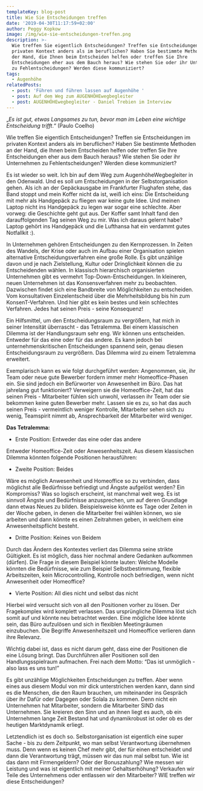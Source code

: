 ```yaml
---
templateKey: blog-post
title: Wie Sie Entscheidungen treffen
date: '2019-04-30T11:17:59+02:00'
author: Peggy Kopkow
image: /img/wie-sie-entscheidungen-treffen.png
description: >-
  Wie treffen Sie eigentlich Entscheidungen? Treffen sie Entscheidungen im
  privaten Kontext anders als im beruflichen? Haben Sie bestimmte Methoden an
  der Hand, die Ihnen beim Entscheiden helfen oder treffen Sie Ihre
  Entscheidungen eher aus dem Bauch heraus? Wie stehen Sie oder ihr Unternehmen
  zu Fehlentscheidungen? Werden diese kommuniziert? 
tags:
  - Augenhöhe
relatedPosts:
  - post: 'Führen und führen lassen auf Augenhöhe '
  - post: Auf dem Weg zum AUGENHÖHEwegbegleiter
  - post: AUGENHÖHEwegbegleiter - Daniel Trebien im Interview
---
```

 „_Es ist gut, etwas Langsames zu tun, bevor man im Leben eine wichtige Entscheidung trifft_.“ (Paulo Coelho)

Wie treffen Sie eigentlich Entscheidungen? Treffen sie Entscheidungen im privaten Kontext anders als im beruflichen? Haben Sie bestimmte Methoden an der Hand, die Ihnen beim Entscheiden helfen oder treffen Sie Ihre Entscheidungen eher aus dem Bauch heraus? Wie stehen Sie oder ihr Unternehmen zu Fehlentscheidungen? Werden diese kommuniziert? 

Es ist wieder so weit. Ich bin auf dem Weg zum AugenhöheWegbegleiter in den Odenwald. Und es soll um Entscheidungen in der Selbstorganisation gehen. Als ich an der Gepäckausgabe im Frankfurter Flughafen stehe, das Band stoppt und mein Koffer nicht da ist, weiß ich eins: Die Entscheidung mit mehr als Handgepäck zu fliegen war keine gute Idee. Und meinen Laptop nicht ins Handgepäck zu legen war sogar eine schlechte. Aber vorweg: die Geschichte geht gut aus. Der Koffer samt Inhalt fand den darauffolgenden Tag seinen Weg zu mir. Was ich daraus gelernt habe? Laptop gehört ins Handgepäck und die Lufthansa hat ein verdammt gutes Notfallkit :).

In Unternehmen gehören Entscheidungen zu den Kernprozessen. In Zeiten des Wandels, der Krise oder auch im Aufbau einer Organisation spielen alternative Entscheidungsverfahren eine große Rolle. Es gibt unzählige davon und je nach Zielstellung, Kultur oder Dringlichkeit können die zu Entscheidenden wählen. In klassisch hierarchisch organisierten Unternehmen gibt es vermehrt Top-Down-Entscheidungen. In kleineren, neuen Unternehmen ist das Konsensverfahren mehr zu beobachten. Dazwischen findet sich eine Bandbreite von Möglichkeiten zu entscheiden. Vom konsultativen Einzelentscheid über die Mehrheitsbildung bis hin zum KonsenT-Verfahren. Und hier gibt es kein bestes und kein schlechtes Verfahren. Jedes hat seinen Preis - seine Konsequenz! 

Ein Hilfsmittel, um den Entscheidungsraum zu vergrößern, hat mich in seiner Intensität überrascht - das Tetralemma. Bei einem klassischen Dilemma ist der Handlungsraum sehr eng. Wir können uns entscheiden. Entweder für das eine oder für das andere. Es kann jedoch bei unternehmenskritischen Entscheidungen spannend sein, genau diesen Entscheidungsraum zu vergrößern. Das Dilemma wird zu einem Tetralemma erweitert. 

Exemplarisch kann es wie folgt durchgeführt werden: Angenommen, sie, ihr Team oder neue gute Bewerber fordern immer mehr Homeoffice-Phasen ein. Sie sind jedoch ein Befürworter von Anwesenheit im Büro. Das hat jahrelang gut funktioniert? Verweigern sie die Homeoffice-Zeit, hat das seinen Preis - Mitarbeiter fühlen sich unwohl, verlassen ihr Team oder sie bekommen keine guten Bewerber mehr.  Lassen sie es zu, so hat das auch seinen Preis - vermeintlich weniger Kontrolle, Mitarbeiter sehen sich zu wenig, Teamspirit nimmt ab, Ansprechbarkeit der Mitarbeiter wird weniger. 

**Das Tetralemma:**

* Erste Position: Entweder das eine oder das andere

Entweder Homeoffice-Zeit oder Anwesenheitszeit.
Aus diesem klassischen Dilemma könnten folgende Positionen herausführen:

* Zweite Position: Beides

Wäre es möglich Anwesenheit und Homeoffice so zu verbinden, dass möglichst alle Bedürfnisse befriedigt und Ängste aufgelöst werden? Ein Kompromiss? Was so logisch erscheint, ist manchmal weit weg. Es ist sinnvoll Ängste und Bedürfnisse anzusprechen, um auf deren Grundlage dann etwas Neues zu bilden. Beispielsweise könnte es Tage oder Zeiten in der Woche geben, in denen die Mitarbeiter frei wählen können, wo sie arbeiten und dann könnte es einen Zeitrahmen geben, in welchem eine Anwesenheitspflicht besteht.

* Dritte Position: Keines von Beidem

Durch das Ändern des Kontextes verliert das Dilemma seine strikte Gültigkeit. Es ist möglich, dass hier nochmal andere Gedanken aufkommen (dürfen). Die Frage in diesem Beispiel könnte lauten: Welche Modelle könnten die Bedürfnisse, wie zum Beispiel Selbstbestimmung, flexible Arbeitszeiten, kein Microcontrolling, Kontrolle noch befriedigen, wenn nicht Anwesenheit oder Homeoffice? 

* Vierte Position: All dies nicht und selbst das nicht

Hierbei wird versucht sich von all den Positionen vorher zu lösen. Der Fragekomplex wird komplett verlassen. Das ursprüngliche Dilemma löst sich somit auf und könnte neu betrachtet werden. Eine mögliche Idee könnte sein, das Büro aufzulösen und sich in flexiblen Meetingräumen einzubuchen. Die Begriffe Anwesenheitszeit und Homeoffice verlieren dann ihre Relevanz.

Wichtig dabei ist, dass es nicht darum geht, dass eine der Positionen die eine Lösung bringt. Das Durchführen aller Positionen soll den Handlungsspielraum aufmachen. Frei nach dem Motto: “Das ist unmöglich - also lass es uns tun!”

Es gibt unzählige Möglichkeiten Entscheidungen zu treffen. Aber wenn eines aus diesem Modul von mir dick unterstrichen werden kann, dann sind es die Menschen, die den Raum brauchen, um miteinander ins Gespräch über ihr Dafür oder Dagegen oder Solala zu kommen. Denn nicht ein Unternehmen hat Mitarbeiter, sondern die Mitarbeiter SIND das Unternehmen. Sie kreieren den Sinn und an ihnen liegt es auch, ob ein Unternehmen lange Zeit Bestand hat und dynamikrobust ist oder ob es der heutigen Marktdynamik erliegt. 

Letztendlich ist es doch so. Selbstorganisation ist eigentlich eine super Sache - bis zu dem Zeitpunkt, wo man selbst Verantwortung übernehmen muss. Denn wenn es keinen Chef mehr gibt, der für einen entscheidet und dann die Verantwortung trägt, müssen wir das nun mal selbst tun. Wie ist das dann mit Firmengeldern? Oder der Bonuszahlung? Wie messen wir Leistung und was ist eigentlich mit meiner Gehaltserhöhung? Verkaufen wir Teile des Unternehmens oder entlassen wir den Mitarbeiter? WIE treffen wir diese Entscheidungen?
